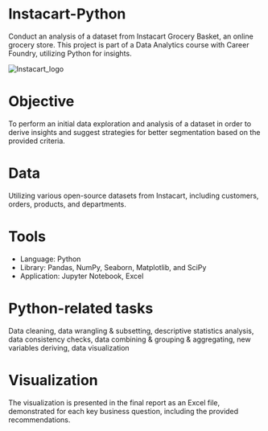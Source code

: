 # Instacart-Python
Conduct an analysis of a dataset from Instacart Grocery Basket, an online grocery store. This project is part of a Data Analytics course with Career Foundry, utilizing Python for insights.

![Instacart_logo](https://upload.wikimedia.org/wikipedia/commons/thumb/9/9f/Instacart_logo_and_wordmark.svg/225px-Instacart_logo_and_wordmark.svg.png)
# Objective
To perform an initial data exploration and analysis of a dataset in order to derive insights and suggest strategies for better segmentation based on the provided criteria.
# Data
Utilizing various open-source datasets from Instacart, including customers, orders, products, and departments.
# Tools
- Language: Python
- Library: Pandas, NumPy, Seaborn, Matplotlib, and SciPy
- Application: Jupyter Notebook, Excel
# Python-related tasks
Data cleaning, data wrangling & subsetting, descriptive statistics analysis, data consistency checks, data combining & grouping & aggregating, new variables deriving, data visualization
# Visualization
The visualization is presented in the final report as an Excel file, demonstrated for each key business question, including the provided recommendations.
